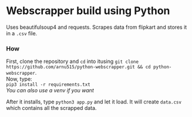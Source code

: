 # Webscrapper build using Python
Uses beautifulsoup4 and requests. Scrapes data from flipkart and stores it in a `.csv` file.

### How
First, clone the repository and `cd` into itusing `git clone https://github.com/arnu515/python-webscrapper.git && cd python-webscrapper`.  
Now, type:  
```pip3 install -r requirements.txt```  
*You can also use a venv if you want*

After it installs, type `python3 app.py` and let it load. It will create `data.csv` which contains all the scrapped data.